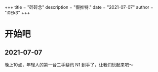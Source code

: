 +++
title = "碎碎念"
description = "假推特."
date = "2021-07-07"
author = "i0Ek3"
+++

# 开始吧

## 2021-07-07

晚上10点，年轻人的第一台二手斐讯 N1 到手了，让我们玩起来吧～
